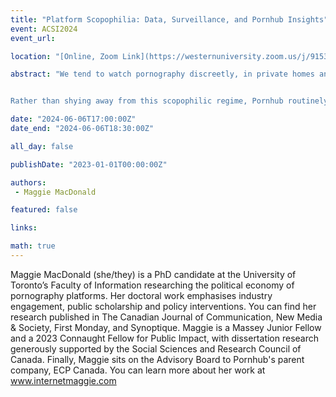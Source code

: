 ```yaml
---
title: "Platform Scopophilia: Data, Surveillance, and Pornhub Insights"
event: ACSI2024
event_url: 

location: "[Online, Zoom Link](https://westernuniversity.zoom.us/j/91531028175)"

abstract: "We tend to watch pornography discreetly, in private homes and on personal devices, so adult media consumption is largely conceived of as a private pursuit. On sites like Pornhub, however, algorithmic curation is optimised around engagement. Content management systems are fundamentally premised on surveillance, meaning that as users watch pornography, platforms watch users. 


Rather than shying away from this scopophilic regime, Pornhub routinely circulates colourful infographics and cheeky data visualisations detailing the porn viewing habits of millions of users. By teasing their profit model based on user data, Pornhub Insights doubly capitalise on the productive value of attention. While this marketing tactic has successfully transformed the fraught topics of porn and surveillance into benign PR, it also naturalises the role of platforms. Pornhub is an agent of commerce and technology that profoundly interferes in media ecosystems. Rather than neutrally reporting on user behaviour, it is shaping it through data-driven processes of recommendation, moderation and curation. In this talk, Maggie explores the operational logic of porn platforms and questions the reification of data through Pornhub Insights.  "

date: "2024-06-06T17:00:00Z"
date_end: "2024-06-06T18:30:00Z"

all_day: false

publishDate: "2023-01-01T00:00:00Z"

authors:
 - Maggie MacDonald

featured: false

links:

math: true
---
```


Maggie MacDonald (she/they) is a PhD candidate at the University of Toronto’s Faculty of Information researching the political economy of pornography platforms. Her doctoral work emphasises industry engagement, public scholarship and policy interventions. You can find her research published in The Canadian Journal of Communication, New Media & Society, First Monday, and Synoptique. Maggie is a Massey Junior Fellow and a 2023 Connaught Fellow for Public Impact, with dissertation research generously supported by the Social Sciences and Research Council of Canada. Finally, Maggie sits on the Advisory Board to Pornhub's parent company, ECP Canada. You can learn more about her work at www.internetmaggie.com